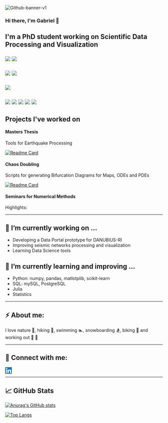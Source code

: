 <p align=”center”>

![Github-banner-v1](https://user-images.githubusercontent.com/72228598/188438938-36bb8adc-8e59-4875-9e7a-c1028ab5632e.png)

</p>


<h3 align=”center”>
Hi there, I'm Gabriel 👋
</p>


<h2 align=”center”>
I'm a PhD student working on Scientific Data Processing and Visualization
</p>

![](https://img.shields.io/badge/Linux-FCC624?style=for-the-badge&logo=linux&logoColor=black)
![](https://img.shields.io/badge/Windows-0078D6?style=for-the-badge&logo=windows&logoColor=white)


<!-- ![](https://img.shields.io/badge/Code-PostgreSQL-informational?style=flat&logo=PostgreSQL&color=336791) -->

![](https://img.shields.io/badge/PostgreSQL-316192?style=for-the-badge&logo=postgresql&logoColor=white)
![](https://img.shields.io/badge/MySQL-005C84?style=for-the-badge&logo=mysql&logoColor=white)


![](https://img.shields.io/badge/Python-3776AB?style=for-the-badge&logo=python&logoColor=white)


![](https://img.shields.io/badge/Visual_Studio-5C2D91?style=for-the-badge&logo=visual%20studio&logoColor=white)
![](https://img.shields.io/badge/GIT-E44C30?style=for-the-badge&logo=git&logoColor=white)
![](https://img.shields.io/badge/Notion-000000?style=for-the-badge&logo=notion&logoColor=white)
![](https://img.shields.io/badge/Overleaf-47A141?style=for-the-badge&logo=Overleaf&logoColor=white)
![](https://img.shields.io/badge/Paraview-B1432?style=for-the-badge&logo=Paraview&logoColor=white)


<!-- ![](https://img.shields.io/badge/Tools-Git-informational?style=flat&logo=Git&color=F05032)
![](https://img.shields.io/badge/Tools-GitHub-informational?style=flat&logo=GitHub&color=181717) -->


## Projects I've worked on


#### Masters Thesis

Tools for Earthquake Processing

[![Readme Card](https://github-readme-stats.vercel.app/api/pin/?username=gabipana7&repo=seismicNetworks)](https://github.com/anuraghazra/github-readme-stats)


#### Chaos Doubling

Scripts for generating Bifurcation Diagrams for Maps, ODEs and PDEs

[![Readme Card](https://github-readme-stats.vercel.app/api/pin/?username=gabipana7&repo=ChaosDoubling)](https://github.com/anuraghazra/github-readme-stats)


#### Seminars for Numerical Methods 

Highlights: 


---
## 🔭 I’m currently working on ...


- Developing a Data Portal prototype for DANUBIUS-RI
- Improving seismic networks processing and visualization
- Learning Data Science tools



## 🌱 I’m currently learning and improving ...

- Python: numpy, pandas, matlotplib, scikit-learn
- SQL: mySQL, PostgreSQL
- Julia
- Statistics 



---
## ⚡ About me: 
I love nature :evergreen_tree:, hiking :mount_fuji:, swimming :swimmer:, snowboarding :snowboarder:, biking :bicyclist: and working out :runner: :muscle:



---
## 🤝 Connect with me:

<a href="https://www.linkedin.com/in/gabriel-pana-72a37a24b/"><img align="left" src="https://raw.githubusercontent.com/gabipana7/gabipana7/main/images/linkedin.svg" alt="gabipana7 | LinkedIn" width="21px"/></a> 
<br/>


---
## :chart_with_upwards_trend: GitHub Stats


[![Anurag's GitHub stats](https://github-readme-stats.vercel.app/api?username=gabipana7&show_icons=true&theme=dark)](https://github.com/anuraghazra/github-readme-stats)




[![Top Langs](https://github-readme-stats.vercel.app/api/top-langs/?username=gabipana7&layout=compact)](https://github.com/anuraghazra/github-readme-stats)



